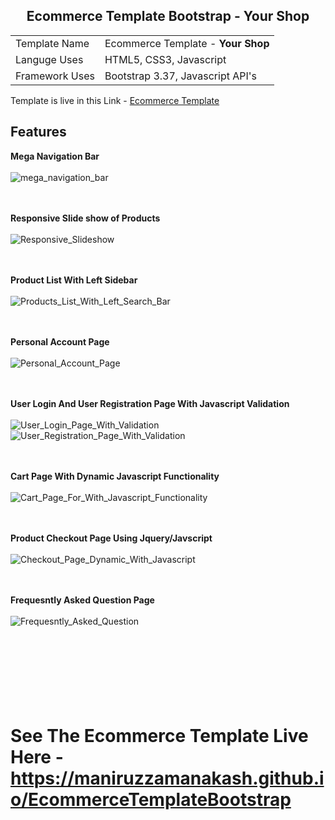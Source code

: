 <h2 style="text-align:center">Ecommerce Template Bootstrap - Your Shop</h2>
<table>
  <tr>
    <td> Template Name </td>
    <td> Ecommerce Template - <strong>Your Shop</strong> </td>
  </tr>
  <tr>
    <td> Languge Uses </td>
    <td> HTML5, CSS3, Javascript </td>
  </tr>
  <tr>
    <td> Framework Uses </td>
    <td> Bootstrap 3.37, Javascript API's</td>
  </tr>
</table>

Template is live in this Link - <a href="https://maniruzzamanakash.github.io/EcommerceTemplateBootstrap/" class="btn btn-primary">Ecommerce Template</a>
<br />

<h2>Features </h2>

<strong>Mega Navigation Bar</strong> <br /><br />
<img src="https://image.ibb.co/i647oG/mega_navigation_bar.jpg" alt="mega_navigation_bar" border="0">

<br /><br />
<strong>Responsive Slide show of Products</strong> <br /><br />
<img src="https://image.ibb.co/eF27Nb/Responsive_Slideshow.jpg" alt="Responsive_Slideshow" border="0">


<br /><br />
<strong>Product List With Left Sidebar</strong> <br /><br />
<img src="https://image.ibb.co/jjBj2b/Products_List_With_Left_Search_Bar.jpg" alt="Products_List_With_Left_Search_Bar" border="0">


<br /><br />
<strong>Personal Account Page</strong> <br /><br />
<img src="https://image.ibb.co/dfvivw/Personal_Account_Page.jpg" alt="Personal_Account_Page" border="0">


<br /><br />
<strong>User Login And User Registration Page With Javascript Validation</strong> <br /><br />
<img src="https://image.ibb.co/eKJBFw/User_Login_Page_With_Validation.jpg" alt="User_Login_Page_With_Validation" border="0">
<img src="https://image.ibb.co/mjL2Nb/User_Registration_Page_With_Validation.jpg" alt="User_Registration_Page_With_Validation" border="0">

<br /><br />
<strong>Cart Page With Dynamic Javascript Functionality</strong> <br /><br />
<img src="https://image.ibb.co/iaAaaw/Cart_Page_For_With_Javascript_Functionality.jpg" alt="Cart_Page_For_With_Javascript_Functionality" border="0">



<br /><br />
<strong>Product Checkout Page Using Jquery/Javscript</strong> <br /><br />
<img src="https://image.ibb.co/jot08G/Checkout_Page_Dynamic_With_Javascript.jpg" alt="Checkout_Page_Dynamic_With_Javascript" border="0">





<br /><br />
<strong>Frequesntly Asked Question Page</strong> <br /><br />
<img src="https://image.ibb.co/hG4kaw/Frequesntly_Asked_Question.jpg" alt="Frequesntly_Asked_Question" border="0">
 <br /><br />
  <br /><br />
   <br /><br />
    <br /><br />
# See The Ecommerce Template Live Here - https://maniruzzamanakash.github.io/EcommerceTemplateBootstrap
